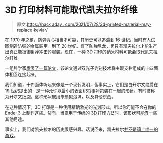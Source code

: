 # 3D 打印材料可能取代凯夫拉尔纤维

> 原文:[https://hack aday . com/2021/07/29/3d-printed-material-may-replace-kevlar/](https://hackaday.com/2021/07/29/3d-printed-material-might-replace-kevlar/)

在 1970 年之前，防弹背心相当不可靠，其历史可以追溯到 16 世纪，当时有人试图制造防弹的金属装甲。到了 20 世纪，有了防弹尼龙，但只有凯夫拉尔才能生产出真正能抵御射弹冲击的服装。现在，一种 3D 打印的纳米材料可能会取代凯夫拉尔纤维。

一组科学家[发表了一篇论文](https://www.nature.com/articles/s41563-021-01033-z)，该论文通过双光子光刻技术将由碳支柱组成的十四面体相互连接起来。

我们知道，十四面体听起来像是一个现代发明，但事实上，它们是由开尔文勋爵在 19 世纪提出的，是一种允许以最小的表面积将事物包装在一起的形状。有时被称为开尔文细胞，这种形状被用来模拟泡沫，以及其他东西。

在这种情况下，3D 打印是一种使用精确激光的光刻形式，所以你可能不会在你的 Ender 3 上制作这些。然而，当应用于传统的 3D 打印方法时，该形状可能有一些其他用途。

事实上，我们对凯夫拉尔的历史很感兴趣。话说回来，凯夫拉尔[并不是镇上唯一的游戏](https://hackaday.com/2020/01/18/bullet-proofing-your-car-with-an-affordable-composite-armor/)。
